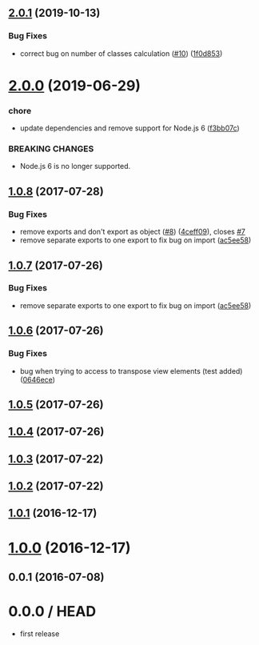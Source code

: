 ## [2.0.1](https://github.com/mljs/decision-tree-cart/compare/v2.0.0...v2.0.1) (2019-10-13)


### Bug Fixes

* correct bug on number of classes calculation ([#10](https://github.com/mljs/decision-tree-cart/issues/10)) ([1f0d853](https://github.com/mljs/decision-tree-cart/commit/1f0d853d411354c0fba966a62a11268e2f9e7771))



# [2.0.0](https://github.com/mljs/decision-tree-cart/compare/v1.0.8...v2.0.0) (2019-06-29)


### chore

* update dependencies and remove support for Node.js 6 ([f3bb07c](https://github.com/mljs/decision-tree-cart/commit/f3bb07c))


### BREAKING CHANGES

* Node.js 6 is no longer supported.



<a name="1.0.8"></a>
## [1.0.8](https://github.com/mljs/decision-tree-cart/compare/v1.0.6...v1.0.8) (2017-07-28)


### Bug Fixes

* remove exports and don't export as object ([#8](https://github.com/mljs/decision-tree-cart/issues/8)) ([4ceff09](https://github.com/mljs/decision-tree-cart/commit/4ceff09)), closes [#7](https://github.com/mljs/decision-tree-cart/issues/7)
* remove separate exports to one export to fix bug on import ([ac5ee58](https://github.com/mljs/decision-tree-cart/commit/ac5ee58))



<a name="1.0.7"></a>
## [1.0.7](https://github.com/mljs/decision-tree-cart/compare/v1.0.6...v1.0.7) (2017-07-26)


### Bug Fixes

* remove separate exports to one export to fix bug on import ([ac5ee58](https://github.com/mljs/decision-tree-cart/commit/ac5ee58))



<a name="1.0.6"></a>
## [1.0.6](https://github.com/mljs/decision-tree-cart/compare/v1.0.5...v1.0.6) (2017-07-26)


### Bug Fixes

* bug when trying to access to transpose view elements (test added) ([0646ece](https://github.com/mljs/decision-tree-cart/commit/0646ece))



<a name="1.0.5"></a>
## [1.0.5](https://github.com/mljs/decision-tree-cart/compare/v1.0.4...v1.0.5) (2017-07-26)



<a name="1.0.4"></a>
## [1.0.4](https://github.com/mljs/decision-tree-cart/compare/v1.0.3...v1.0.4) (2017-07-26)



<a name="1.0.3"></a>
## [1.0.3](https://github.com/mljs/decision-tree-cart/compare/v1.0.2...v1.0.3) (2017-07-22)



<a name="1.0.2"></a>
## [1.0.2](https://github.com/mljs/decision-tree-cart/compare/v1.0.1...v1.0.2) (2017-07-22)



<a name="1.0.1"></a>
## [1.0.1](https://github.com/mljs/decision-tree-cart/compare/v1.0.0...v1.0.1) (2016-12-17)



<a name="1.0.0"></a>
# [1.0.0](https://github.com/mljs/bit-array/compare/v0.0.1...v1.0.0) (2016-12-17)



<a name="0.0.1"></a>
## 0.0.1 (2016-07-08)



0.0.0 / HEAD
============

* first release
